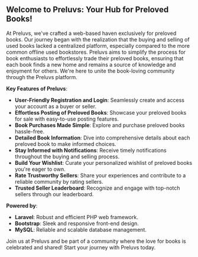 ## Welcome to Preluvs: Your Hub for Preloved Books!

At Preluvs, we've crafted a web-based haven exclusively for preloved books. Our journey began with the realization that the buying and selling of used books lacked a centralized platform, especially compared to the more common offline used bookstores. Preluvs aims to simplify the process for book enthusiasts to effortlessly trade their preloved books, ensuring that each book finds a new home and remains a source of knowledge and enjoyment for others. We're here to unite the book-loving community through the Preluvs platform.

**Key Features of Preluvs**:
- **User-Friendly Registration and Login**:
  Seamlessly create and access your account as a buyer or seller.
- **Effortless Posting of Preloved Books**:
  Showcase your preloved books for sale with easy-to-use posting features.
- **Book Purchases Made Simple**:
  Explore and purchase preloved books hassle-free.
- **Detailed Book Information**:
  Dive into comprehensive details about each preloved book to make informed choices.
- **Stay Informed with Notifications**:
  Receive timely notifications throughout the buying and selling process.
- **Build Your Wishlist**:
  Curate your personalized wishlist of preloved books you're eager to own.
- **Rate Trustworthy Sellers**:
  Share your experiences and contribute to a reliable community by rating sellers.
- **Trusted Seller Leaderboard**:
  Recognize and engage with top-notch sellers through our leaderboard.
  
**Powered by**:
- **Laravel**: Robust and efficient PHP web framework.
- **Bootstrap**: Sleek and responsive front-end design.
- **MySQL**: Reliable and scalable database management.

  
Join us at Preluvs and be part of a community where the love for books is celebrated and shared! Start your journey with Preluvs today.
